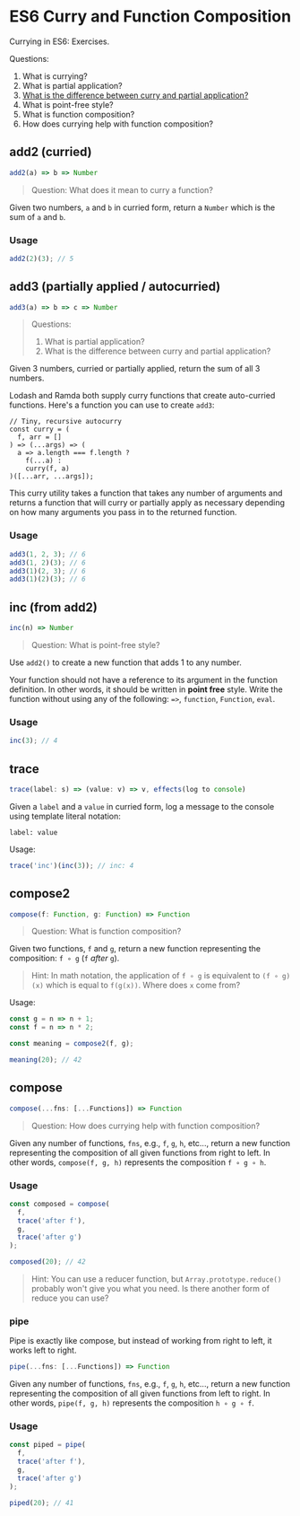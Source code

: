 # ES6 Curry and Function Composition

Currying in ES6: Exercises.

Questions:

1. What is currying?
2. What is partial application?
3. [What is the difference between curry and partial application?](https://medium.com/javascript-scene/curry-or-partial-application-8150044c78b8)
3. What is point-free style?
4. What is function composition?
5. How does currying help with function composition?

## add2 (curried)

```js
add2(a) => b => Number
```

> Question: What does it mean to curry a function?

Given two numbers, `a` and `b` in curried form, return a `Number` which is the sum of `a` and `b`.

### Usage

```js
add2(2)(3); // 5
```

## add3 (partially applied / autocurried)

```js
add3(a) => b => c => Number
```

> Questions:
> 1. What is partial application?
> 1. What is the difference between curry and partial application?

Given 3 numbers, curried or partially applied, return the sum of all 3 numbers.

Lodash and Ramda both supply curry functions that create auto-curried functions. Here's a function you can use to create `add3`:

```
// Tiny, recursive autocurry
const curry = (
  f, arr = []
) => (...args) => (
  a => a.length === f.length ?
    f(...a) :
    curry(f, a)
)([...arr, ...args]);
```

This curry utility takes a function that takes any number of arguments and returns a function that will curry or partially apply as necessary depending on how many arguments you pass in to the returned function.


### Usage

```js
add3(1, 2, 3); // 6
add3(1, 2)(3); // 6
add3(1)(2, 3); // 6
add3(1)(2)(3); // 6
```


## inc (from add2)

```js
inc(n) => Number
```

> Question: What is point-free style?

Use `add2()` to create a new function that adds 1 to any number.

Your function should not have a reference to its argument in the function definition. In other words, it should be written in **point free** style. Write the function without using any of the following: `=>`, `function`, `Function`, `eval`.

### Usage

```js
inc(3); // 4
```


## trace

```js
trace(label: s) => (value: v) => v, effects(log to console)
```

Given a `label` and a `value` in curried form, log a message to the console using template literal notation:

```
label: value
```

Usage:

```js
trace('inc')(inc(3)); // inc: 4
```

## compose2

```js
compose(f: Function, g: Function) => Function
```

> Question: What is function composition?

Given two functions, `f` and `g`, return a new function representing the composition: `f ∘ g` (`f` *after* `g`).

> Hint: In math notation, the application of `f ∘ g` is equivalent to `(f ∘ g)(x)` which is equal to `f(g(x))`. Where does `x` come from?

Usage:

```js
const g = n => n + 1;
const f = n => n * 2;

const meaning = compose2(f, g);

meaning(20); // 42
```

## compose

```js
compose(...fns: [...Functions]) => Function
```

> Question: How does currying help with function composition?

Given any number of functions, `fns`, e.g., `f`, `g`, `h`, etc..., return a new function representing the composition of all given functions from right to left. In other words, `compose(f, g, h)` represents the composition `f ∘ g ∘ h`.

### Usage

```js
const composed = compose(
  f,
  trace('after f'),
  g,
  trace('after g')
);

composed(20); // 42
```

> Hint: You can use a reducer function, but `Array.prototype.reduce()` probably won't give you what you need. Is there another form of reduce you can use?

### pipe

Pipe is exactly like compose, but instead of working from right to left, it works left to right.

```js
pipe(...fns: [...Functions]) => Function
```

Given any number of functions, `fns`, e.g., `f`, `g`, `h`, etc..., return a new function representing the composition of all given functions from left to right. In other words, `pipe(f, g, h)` represents the composition `h ∘ g ∘ f`.

### Usage

```js
const piped = pipe(
  f,
  trace('after f'),
  g,
  trace('after g')
);

piped(20); // 41
```
